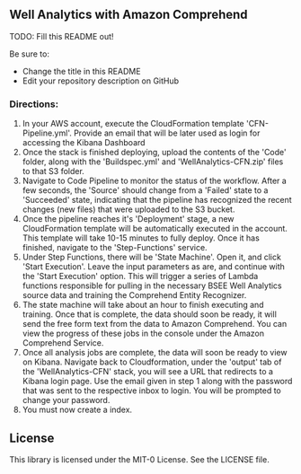 ## Well Analytics with Amazon Comprehend

TODO: Fill this README out!

Be sure to:

* Change the title in this README
* Edit your repository description on GitHub

### Directions:
1) In your AWS account, execute the CloudFormation template 'CFN-Pipeline.yml'. Provide an email that will be later used as login for accessing the Kibana Dashboard
2) Once the stack is finished deploying, upload the contents of the 'Code' folder, along with the 'Buildspec.yml' and 'WellAnalytics-CFN.zip' files to that S3 folder.
3) Navigate to Code Pipeline to monitor the status of the workflow. After a few seconds, the 'Source' should change from a 'Failed' state to a 'Succeeded' state, indicating that the pipeline has recognized the recent changes (new files) that were uploaded to the S3 bucket.
4) Once the pipeline reaches it's 'Deployment' stage, a new CloudFormation template will be automatically executed in the account. This template will take 10-15 minutes to fully deploy. Once it has finished, navigate to the 'Step-Functions' service.
5) Under Step Functions, there will be 'State Machine'. Open it, and click 'Start Execution'. Leave the input parameters as are, and continue with the 'Start Execution' option. This will trigger a series of Lambda functions responsible for pulling in the necessary BSEE Well Analytics source data and training the Comprehend Entity Recognizer.
6) The state machine will take about an hour to finish executing and training. Once that is complete, the data should soon be ready, it will send the free form text from the data to Amazon Comprehend. You can view the progress of these jobs in the console under the Amazon Comprehend Service. 
7) Once all analysis jobs are complete, the data will soon be ready to view on Kibana. Navigate back to Cloudformation, under the 'output' tab of the 'WellAnalytics-CFN' stack, you will see a URL that redirects to a Kibana login page. Use the email given in step 1 along with the password that was sent to the respective inbox to login. You will be prompted to change your password.
8) You must now create a index. 
## License

This library is licensed under the MIT-0 License. See the LICENSE file.

